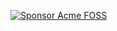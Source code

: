 [![Sponsor Acme FOSS](https://img.shields.io/static/v1?labelColor=grey&color=6366f1&label=Algora&message=%F0%9F%92%93+Sponsor+This+Project&style=for-the-badge)](https://console.algora.io/org/acme/sponsor)
